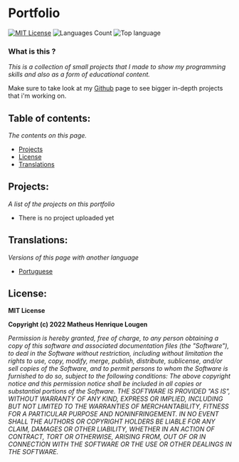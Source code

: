 # Portfolio

[![MIT License](https://img.shields.io/badge/License-MIT-green.svg)](https://choosealicense.com/licenses/mit/)
![Languages Count](https://img.shields.io/github/languages/count/theSystemFall/portfolio)
![Top language](https://img.shields.io/github/languages/top/theSystemFall/portfolio)

### What is this ?
*This is a collection of small projects that I made to show my programming skills and also as a form of educational content.*

Make sure to take look at my [Github](https://github.com/theSystemFall) page to see bigger in-depth projects that i'm working on.

## Table of contents:
*The contents on this page.*
- [Projects](##projects)
- [License](##license)
- [Translations](##translations)

## Projects:
*A list of the projects on this portfolio*
- There is no project uploaded yet

## Translations:
*Versions of this page with another language*
- [Portuguese](https://github.com/theSystemFall/portfolio/blob/main/README_pt_br.md)

## License:

**MIT License**

**Copyright (c) 2022 Matheus Henrique Lougen**

*Permission is hereby granted, free of charge, to any person obtaining a copy of this software and associated documentation files (the "Software"), to deal in the Software without restriction, including without limitation the rights to use, copy, modify, merge, publish, distribute, sublicense, and/or sell copies of the Software, and to permit persons to whom the Software is furnished to do so, subject to the following conditions: The above copyright notice and this permission notice shall be included in all copies or substantial portions of the Software. THE SOFTWARE IS PROVIDED "AS IS", WITHOUT WARRANTY OF ANY KIND, EXPRESS OR IMPLIED, INCLUDING BUT NOT LIMITED TO THE WARRANTIES OF MERCHANTABILITY, FITNESS FOR A PARTICULAR PURPOSE AND NONINFRINGEMENT. IN NO EVENT SHALL THE AUTHORS OR COPYRIGHT HOLDERS BE LIABLE FOR ANY CLAIM, DAMAGES OR OTHER LIABILITY, WHETHER IN AN ACTION OF CONTRACT, TORT OR OTHERWISE, ARISING FROM, OUT OF OR IN CONNECTION WITH THE SOFTWARE OR THE USE OR OTHER DEALINGS IN THE SOFTWARE.*
